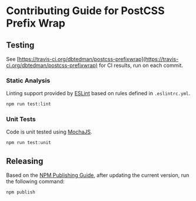 
# Contributing Guide for PostCSS Prefix Wrap

## Testing

See [https://travis-ci.org/dbtedman/postcss-prefixwrap](https://travis-ci.org/dbtedman/postcss-prefixwrap) for CI results, run on each commit.

### Static Analysis

Linting support provided by [ESLint](http://eslint.org/) based on rules defined in `.eslintrc.yml`.

```bash
npm run test:lint
```

### Unit Tests

Code is unit tested using [MochaJS](https://mochajs.org).

```bash
npm run test:unit
```

## Releasing

Based on the [NPM Publishing Guide](https://docs.npmjs.com/getting-started/publishing-npm-packages), after updating the current version, run the following command:

```bash
npm publish
```
